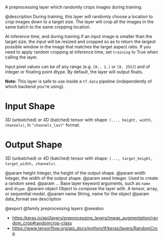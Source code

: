 A preprocessing layer which randomly crops images during training.

@description
During training, this layer will randomly choose a location to crop images
down to a target size. The layer will crop all the images in the same batch
to the same cropping location.

At inference time, and during training if an input image is smaller than the
target size, the input will be resized and cropped so as to return the
largest possible window in the image that matches the target aspect ratio.
If you need to apply random cropping at inference time, set `training` to
True when calling the layer.

Input pixel values can be of any range (e.g. `[0., 1.)` or `[0, 255]`) and
of integer or floating point dtype. By default, the layer will output
floats.

**Note:** This layer is safe to use inside a `tf.data` pipeline
(independently of which backend you're using).

# Input Shape
3D (unbatched) or 4D (batched) tensor with shape:
`(..., height, width, channels)`, in `"channels_last"` format.

# Output Shape
3D (unbatched) or 4D (batched) tensor with shape:
`(..., target_height, target_width, channels)`.

@param height Integer, the height of the output shape.
@param width Integer, the width of the output shape.
@param seed Integer. Used to create a random seed.
@param ... Base layer keyword arguments, such as
    `name` and `dtype`.
@param object Object to compose the layer with. A tensor, array, or sequential model.
@param name String, name for the object
@param data_format see description

@export
@family preprocessing layers
@seealso
+ <https:/keras.io/api/layers/preprocessing_layers/image_augmentation/random_crop#randomcrop-class>
+ <https://www.tensorflow.org/api_docs/python/tf/keras/layers/RandomCrop>
